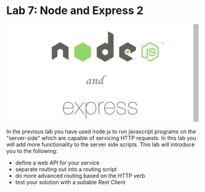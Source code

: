 Lab 7: Node and Express 2
=======
![Node.js and Express](./img/main.png)

In the previous lab you have used node.js to run javascript programs on the "server-side" which are capable of servicing HTTP requests.  In this lab you will add more functionality to the server side scripts. This lab will introduce you to the following:
- define a web API for your service
- separate routing out into a routing script
- do more advanced routing based on the HTTP verb
- test your solution with a suitable Rest Client